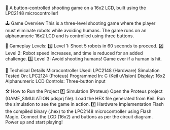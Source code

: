 🚀 A button-controlled shooting game on a 16x2 LCD, built using the LPC2148 microcontroller!

🕹️ Game Overview
This is a three-level shooting game where the player must eliminate robots while avoiding humans. The game runs on an alphanumeric 16x2 LCD and is controlled using three buttons.

🎯 Gameplay Levels:
1️⃣ Level 1: Shoot 5 robots in 60 seconds to proceed.
2️⃣ Level 2: Robot speed increases, and time is reduced for an added challenge.
3️⃣ Level 3: Avoid shooting humans! Game over if a human is hit.

🔧 Technical Details
Microcontroller Used: LPC2148 (Hardware)
Simulation Tested On: LPC2124 (Proteus)
Programmed In: C (Keil uVision)
Display: 16x2 Alphanumeric LCD
Controls: Three-button input

🛠️ How to Run the Project
1️⃣ Simulation (Proteus)
Open the Proteus project (GAME_SIMULATION.pdsprj file).
Load the HEX file generated from Keil.
Run the simulation to see the game in action.
2️⃣ Hardware Implementation
Flash the compiled binary (.hex) to the LPC2148 microcontroller using Flash Magic.
Connect the LCD (16x2) and buttons as per the circuit diagram.
Power up and start playing!
